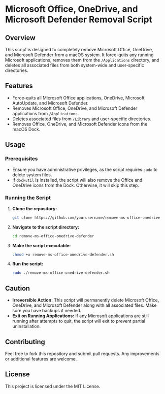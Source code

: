 # Microsoft Office, OneDrive, and Microsoft Defender Removal Script

## Overview

This script is designed to completely remove Microsoft Office, OneDrive, and Microsoft Defender from a macOS system. It force-quits any running Microsoft applications, removes them from the `/Applications` directory, and deletes all associated files from both system-wide and user-specific directories.

## Features

- Force-quits all Microsoft Office applications, OneDrive, Microsoft AutoUpdate, and Microsoft Defender.
- Removes Microsoft Office, OneDrive, and Microsoft Defender applications from `/Applications`.
- Deletes associated files from `/Library` and user-specific directories.
- Removes Office, OneDrive, and Microsoft Defender icons from the macOS Dock.

## Usage

### Prerequisites

- Ensure you have administrative privileges, as the script requires `sudo` to delete system files.
- If `dockutil` is installed, the script will also remove the Office and OneDrive icons from the Dock. Otherwise, it will skip this step.

### Running the Script

1. **Clone the repository:**

    ```sh
    git clone https://github.com/yourusername/remove-ms-office-onedrive-defender.git
    ```

2. **Navigate to the script directory:**

    ```sh
    cd remove-ms-office-onedrive-defender
    ```

3. **Make the script executable:**

    ```sh
    chmod +x remove-ms-office-onedrive-defender.sh
    ```

4. **Run the script:**

    ```sh
    sudo ./remove-ms-office-onedrive-defender.sh
    ```

## Caution

- **Irreversible Action:** This script will permanently delete Microsoft Office, OneDrive, and Microsoft Defender along with all associated files. Make sure you have backups if needed.
- **Exit on Running Applications:** If any Microsoft applications are still running after attempts to quit, the script will exit to prevent partial uninstallation.

## Contributing

Feel free to fork this repository and submit pull requests. Any improvements or additional features are welcome.

## License

This project is licensed under the MIT License.
